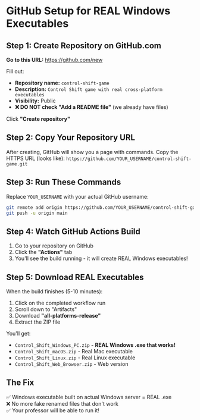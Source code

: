 # GitHub Setup for REAL Windows Executables

## Step 1: Create Repository on GitHub.com

**Go to this URL:** https://github.com/new

Fill out:
- **Repository name:** `control-shift-game`
- **Description:** `Control Shift game with real cross-platform executables`
- **Visibility:** Public
- **❌ DO NOT check "Add a README file"** (we already have files)

Click **"Create repository"**

## Step 2: Copy Your Repository URL

After creating, GitHub will show you a page with commands. 
Copy the HTTPS URL (looks like): `https://github.com/YOUR_USERNAME/control-shift-game.git`

## Step 3: Run These Commands

Replace `YOUR_USERNAME` with your actual GitHub username:

```bash
git remote add origin https://github.com/YOUR_USERNAME/control-shift-game.git
git push -u origin main
```

## Step 4: Watch GitHub Actions Build

1. Go to your repository on GitHub
2. Click the **"Actions"** tab
3. You'll see the build running - it will create REAL Windows executables!

## Step 5: Download REAL Executables

When the build finishes (5-10 minutes):
1. Click on the completed workflow run
2. Scroll down to "Artifacts"
3. Download **"all-platforms-release"**
4. Extract the ZIP file

You'll get:
- `Control_Shift_Windows_PC.zip` - **REAL Windows .exe that works!**
- `Control_Shift_macOS.zip` - Real Mac executable
- `Control_Shift_Linux.zip` - Real Linux executable  
- `Control_Shift_Web_Browser.zip` - Web version

## The Fix

✅ Windows executable built on actual Windows server = REAL .exe  
❌ No more fake renamed files that don't work  
✅ Your professor will be able to run it! 